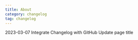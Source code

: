 ```yaml
---
title: About
category: changelog
tag: changelog
---
```

2023-03-07
Integrate Changelog with GitHub
Update page title
